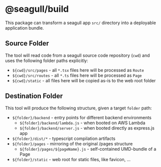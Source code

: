 # @seagull/build

This package can transform a seagull app `src/` directory into a deployable
application bundle.

## Source Folder

The tool will read code from a seagull source code repository (`cwd`) and uses
the following folder paths explicitly:

- `${cwd}/src/pages` - all `*.tsx` files here will be processed as `Route`
- `${cwd}/src/routes` - all `*.ts` files here will be processed as `Page`
- `${cwd}/static` - all files here will be copied as-is to the web root folder

## Destination Folder

This tool will produce the following structure, given a target `folder` path:

- `${folder}/backend` - entry points for different backend environments
  - `${folder}/backend/lambda.js` - when booted on AWS Lambda
  - `${folder}/backend/server.js` - when booted directly as express.js app
- `${folder}/dist/*` - typescript compilation artifacts
- `${folder}/pages` - mirroring of the original /pages structure
  - `${folder}/pages/${pageName}.js` - self-contained UMD-bundle of a Page
- `${folder}/static` - web root for static files, like favicon, ...
